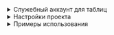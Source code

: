 <details>
<summary>Служебный аккаунт для таблиц</summary>

1. Перейдите [Google Developers Console](https://console.developers.google.com/) и
создайте новый проект (или выберите существующий).

2. В поле "Search for APIs and Services", найдите "Google Drive API" и включите
   его.

3. В поле "Search for APIs and Services", найдите "Google Sheets API" и
   включите его.

4. Перейдите в "APIs & Services > Credentials" и выберите "Create credentials >
   Service account key".

5. Заполните форму и предоставьте роль редактора.

6. Нажмите "Manage service accounts" над Service Accounts.

7. Нажмите ⋮ рядом с недавно созданным служебным аккаунтом, выберите "Manage
   keys" и затем нажмите на "ADD KEY > Create new key".

8. Выберите тип ключа JSON и нажмите "Create".

9. Скопируйте адрес почты аккаунта из скачанного ключа(поле client mail) или из
   вкладки "Service Accounts"

10. В настройках таблицы перейдите в настройки доступа и предоставьте доступ
    аккаунту в качестве редактора

11. Положить скачанный файл в папку с проектом и переименовать его в service_account

</details>

<details>
<summary>Настройки проекта</summary>

Перед началом использования необходимо указать необходимые данные в файле settings.py

* SPREADSHEET_URL - Ссылка на таблицу(Настройки доступа > Копировать)
* WORKSHEET_NAME - Имя листа с которым будем работать


</details>

<details>
<summary>Примеры использования</summary>

```python
table = GoogleSheetsAPI(CREDENTIALS_PATH, SPREADSHEET_URL, WORKSHEET_NAME)
data = [['data1', 'data2'], ['data3', 'data4']]
table.write_data(data)
```


</details>